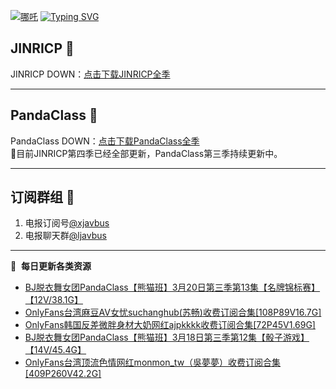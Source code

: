 [![哪吒](https://i1.wp.com/tupian.li/images/2025/03/22/67de05383356d.jpg)](https://fuli.niuc.net)
[![Typing SVG](https://readme-typing-svg.herokuapp.com?font=Fira+Code&pause=1000&center=true&vCenter=true&random=true&width=435&lines=所有链接都需要翻墙访问)](https://fuli.niuc.net)
## JINRICP 👋   
JINRICP DOWN：[点击下载JINRICP全季](https://mypikpak.com/s/VODz7HXQoqcX0UrvaXfDtFoPo1)
****
## PandaClass 💯   
PandaClass DOWN：[点击下载PandaClass全季](https://mypikpak.com/s/VOKOTZkoEnkyvCnELVSquM97o1)   
💞目前JINRICP第四季已经全部更新，PandaClass第三季持续更新中。
****
## 订阅群组 🔞
1. 电报订阅号[@xjavbus](https://t.me/xjavbus)
2. 电报聊天群[@ljavbus](https://t.me/ljavbus)
**** 
📕 &nbsp;**每日更新各类资源**
<!-- BLOG-POST-LIST:START -->
- [BJ脱衣舞女团PandaClass【熊猫班】3月20日第三季第13集【名牌锦标赛】【12V/38.1G】](https://fuli.niuc.net/299.html)
- [OnlyFans台湾麻豆AV女忧suchanghub&lpar;苏畅&rpar;收费订阅合集[108P89V16.7G]](https://fuli.niuc.net/298.html)
- [OnlyFans韩国反差微胖身材大奶网红ajpkkkk收费订阅合集[72P45V1.69G]](https://fuli.niuc.net/297.html)
- [BJ脱衣舞女团PandaClass【熊猫班】3月18日第三季第12集【骰子游戏】【14V/45.4G】](https://fuli.niuc.net/296.html)
- [OnlyFans台湾顶流色情网红monmon_tw（吳夢夢）收费订阅合集[409P260V42.2G]](https://fuli.niuc.net/295.html)
<!-- BLOG-POST-LIST:END -->
